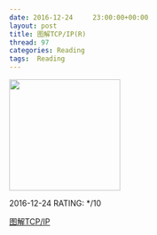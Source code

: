 ```yaml
---
date: 2016-12-24	 23:00:00+00:00
layout: post
title: 图解TCP/IP(R)
thread: 97
categories: Reading
tags:  Reading
---
```


<img src="https://img1.doubanio.com/lpic/s26676928.jpg" width="200" />

2016-12-24 RATING: */10

[图解TCP/IP](https://book.douban.com/subject/24737674/)
